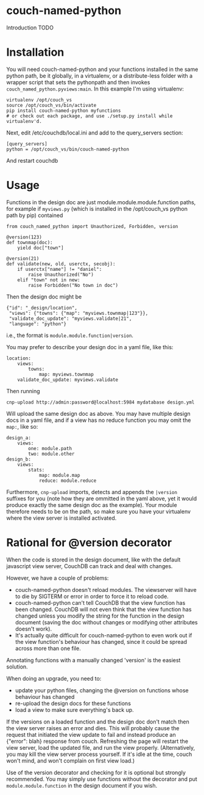 couch-named-python
==================

Introduction TODO

Installation
============

You will need couch-named-python and your functions installed in the same
python path, be it globally, in a virtualenv, or a distribute-less folder with
a wrapper script that sets the pythonpath and then invokes
``couch_named_python.pyviews:main``. In this example I'm using virtualenv:

    virtualenv /opt/couch_vs
    source /opt/couch_vs/bin/activate
    pip install couch-named-python myfunctions
    # or check out each package, and use ./setup.py install while virtualenv'd.

Next, edit /etc/couchdb/local.ini and add to the query_servers section:

    [query_servers]
    python = /opt/couch_vs/bin/couch-named-python

And restart couchdb

Usage
=====

Functions in the design doc are just module.module.module.function paths,
for example if ``myviews.py`` (which is installed in the /opt/couch_vs python
path by pip) contained

    from couch_named_python import Unauthorized, Forbidden, version

    @version(123)
    def townmap(doc):
        yield doc["town"]

    @version(21)
    def validate(new, old, userctx, secobj):
        if userctx["name"] != "daniel":
            raise Unauthorized("No")
        elif "town" not in new:
            raise Forbidden("No town in doc")

Then the design doc might be

    {"id": "_design/location",
     "views": {"towns": {"map": "myviews.townmap|123"}},
     "validate_doc_update": "myviews.validate|21",
     "language": "python"}

i.e., the format is ``module.module.function|version``.

You may prefer to describe your design doc in a yaml file, like this:

    location:
        views:
            towns:
                map: myviews.townmap
        validate_doc_update: myviews.validate

Then running

    cnp-upload http://admin:password@localhost:5984 mydatabase design.yml

Will upload the same design doc as above. You may have multiple design docs
in a yaml file, and if a view has no reduce function you may omit the
``map:``, like so:

    design_a:
        views:
            one: module.path
            two: module.other
    design_b:
        views:
            stats:
                map: module.map
                reduce: module.reduce

Furthermore, ``cnp-upload`` imports, detects and appends the ``|version``
suffixes for you (note how they are ommitted in the yaml above, yet it would
produce exactly the same design doc as the example). Your module therefore
needs to be on the path, so make sure you have your virtualenv where the
view server is installed activated.

Rational for @version decorator
===============================

When the code is stored in the design document, like with the default
javascript view server, CouchDB can track and deal with changes.

However, we have a couple of problems:

 - couch-named-python doesn't reload modules. The viewserver will have to die
   by SIGTERM or error in order to force it to reload code.
 - couch-named-python can't tell CouchDB that the view function has been
   changed. CouchDB will not even think that the view function has changed
   unless you modify the string for the function in the design document
   (saving the doc without changes or modifying other attributes doesn't work).
 - It's actually quite difficult for couch-named-python to even work out if
   the view function's behaviour has changed, since it could be spread across
   more than one file.

Annotating functions with a manually changed 'version' is the easiest
solution.

When doing an upgrade, you need to:

 - update your python files, changing the @version on functions whose
   behaviour has changed
 - re-upload the design docs for these functions
 - load a view to make sure everything's back up.

If the versions on a loaded function and the design doc don't match then
the view server raises an error and dies.
This will probably cause the request that initiated the view update to fail
and instead produce an {"error": blah} response from couch. Refreshing the
page will restart the view server, load the updated file, and run the view
properly. (Alternatively, you may kill the view server process yourself.
If it's idle at the time, couch won't mind, and won't complain on first
view load.)

Use of the version decorator and checking for it is optional but strongly
recommended. You may simply use functions without the decorator and put
``module.module.function`` in the design document if you wish.
